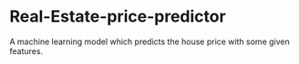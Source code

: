 # Real-Estate-price-predictor
A machine learning model which predicts the house price with some given features.
